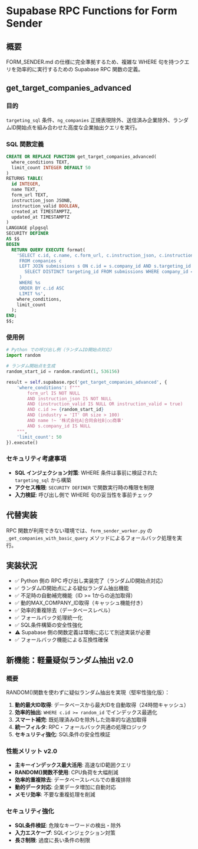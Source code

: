 # Supabase RPC Functions for Form Sender

## 概要

FORM_SENDER.md の仕様に完全準拠するため、複雑な WHERE 句を持つクエリを効率的に実行するための Supabase RPC 関数の定義。

## get_target_companies_advanced

### 目的
`targeting_sql` 条件、`ng_companies` 正規表現除外、送信済み企業除外、ランダムID開始点を組み合わせた高度な企業抽出クエリを実行。

### SQL 関数定義

```sql
CREATE OR REPLACE FUNCTION get_target_companies_advanced(
  where_conditions TEXT,
  limit_count INTEGER DEFAULT 50
)
RETURNS TABLE(
  id INTEGER,
  name TEXT,
  form_url TEXT,
  instruction_json JSONB,
  instruction_valid BOOLEAN,
  created_at TIMESTAMPTZ,
  updated_at TIMESTAMPTZ
)
LANGUAGE plpgsql
SECURITY DEFINER
AS $$
BEGIN
  RETURN QUERY EXECUTE format(
    'SELECT c.id, c.name, c.form_url, c.instruction_json, c.instruction_valid, c.created_at, c.updated_at 
     FROM companies c 
     LEFT JOIN submissions s ON c.id = s.company_id AND s.targeting_id = (
       SELECT DISTINCT targeting_id FROM submissions WHERE company_id = c.id LIMIT 1
     )
     WHERE %s 
     ORDER BY c.id ASC
     LIMIT %s',
    where_conditions,
    limit_count
  );
END;
$$;
```

### 使用例

```python
# Python での呼び出し例（ランダムID開始点対応）
import random

# ランダム開始点を生成
random_start_id = random.randint(1, 536156)

result = self.supabase.rpc('get_target_companies_advanced', {
    'where_conditions': f"""
        form_url IS NOT NULL 
        AND instruction_json IS NOT NULL 
        AND (instruction_valid IS NULL OR instruction_valid = true)
        AND c.id >= {random_start_id}
        AND (industry = 'IT' OR size > 100)
        AND name !~ '株式会社A|合同会社B|○○商事'
        AND s.company_id IS NULL
    """,
    'limit_count': 50
}).execute()
```

### セキュリティ考慮事項

- **SQL インジェクション対策**: WHERE 条件は事前に検証された `targeting_sql` から構築
- **アクセス権限**: `SECURITY DEFINER` で関数実行時の権限を制限
- **入力検証**: 呼び出し側で WHERE 句の妥当性を事前チェック

## 代替実装

RPC 関数が利用できない環境では、`form_sender_worker.py` の `_get_companies_with_basic_query` メソッドによるフォールバック処理を実行。

## 実装状況

- ✅ Python 側の RPC 呼び出し実装完了（ランダムID開始点対応）
- ✅ ランダムID開始点による疑似ランダム抽出機能
- ✅ 不足時の自動補完機能（ID >= 1からの追加取得）
- ✅ 動的MAX_COMPANY_ID取得（キャッシュ機能付き）
- ✅ 効率的重複除去（データベースレベル）
- ✅ フォールバック処理統一化
- ✅ SQL条件構築の安全性強化
- ⚠️ Supabase 側の関数定義は環境に応じて別途実装が必要
- ✅ フォールバック機能による互換性確保

## 新機能：軽量疑似ランダム抽出 v2.0

### 概要
RANDOM()関数を使わずに疑似ランダム抽出を実現（堅牢性強化版）：

1. **動的最大ID取得**: データベースから最大IDを自動取得（24時間キャッシュ）
2. **効率的抽出**: `WHERE c.id >= random_id` でインデックス最適化
3. **スマート補完**: 既処理済みIDを除外した効率的な追加取得
4. **統一フィルタ**: RPC・フォールバック共通の処理ロジック
5. **セキュリティ強化**: SQL条件の安全性検証

### 性能メリット v2.0
- **主キーインデックス最大活用**: 高速なID範囲クエリ
- **RANDOM()関数不使用**: CPU負荷を大幅削減
- **効率的重複除去**: データベースレベルでの重複排除
- **動的データ対応**: 企業データ増加に自動対応
- **メモリ効率**: 不要な重複処理を削減

### セキュリティ強化
- **SQL条件検証**: 危険なキーワードの検出・除外
- **入力エスケープ**: SQLインジェクション対策
- **長さ制限**: 過度に長い条件の制限